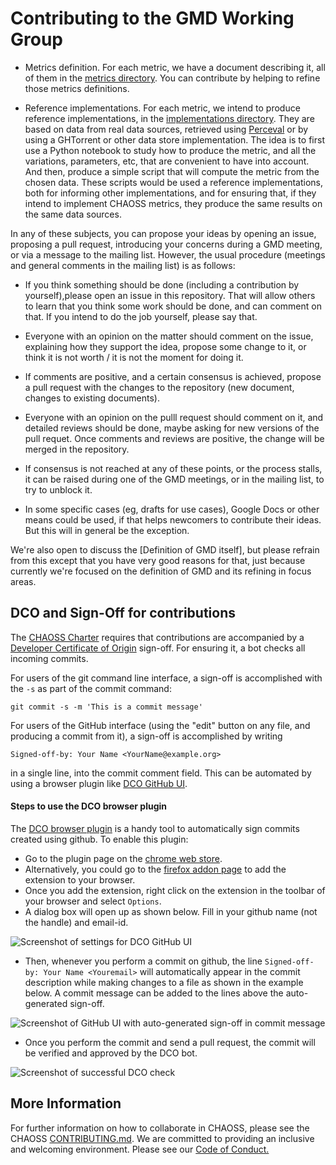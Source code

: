 # Contributing to the GMD Working Group

* Metrics definition. For each metric, we have a document describing it,
all of them in the [metrics directory](metrics).
You can contribute by helping to refine those metrics definitions.

* Reference implementations. For each metric, we intend to produce reference implementations, in the [implementations directory](implementations).
They are based on data from real data sources, retrieved using [Perceval](https://github.com/chaoss/grimirelab-perceval) or by using a GHTorrent or other data store implementation. The idea is to first use a Python notebook to study how to produce the metric, and all the variations, parameters, etc, that are convenient to have into account. And then, produce a simple script that will compute the metric from the chosen data.  These scripts would be used a reference implementations, both for informing other implementations, and for ensuring that, if they intend to implement CHAOSS metrics, they produce the same results
on the same data sources.

In any of these subjects, you can propose your ideas by opening an issue, proposing a pull request, introducing your concerns during a GMD meeting,
or via a message to the mailing list. However, the usual procedure (meetings and general comments in the mailing list) is as follows:

* If you think something should be done (including a contribution by yourself),please open an issue in this repository. That will allow others to learn that
you think some work should be done, and can comment on that. If you intend to do the job yourself, please say that.

* Everyone with an opinion on the matter should comment on the issue, explaining how they support the idea, propose some change to it,
or think it is not worth / it is not the moment for doing it.

* If comments are positive, and a certain consensus is achieved, propose a pull request with the changes to the repository
(new document, changes to existing documents).

* Everyone with an opinion on the pulll request should comment on it, and detailed reviews should be done, maybe asking for new
versions of the pull requet. Once comments and reviews are positive, the change will be merged in the repository.

* If consensus is not reached at any of these points, or the process stalls, it can be raised during one of the GMD meetings,
or in the mailing list, to try to unblock it.

* In some specific cases (eg, drafts for use cases), Google Docs or other means could be used, if that helps newcomers to contribute their ideas.
But this will in general be the exception.

We're also open to discuss the [Definition of GMD itself], but please refrain from this except that you have very good reasons for that,
just because currently we're focused on the definition of GMD and its refining in focus areas.

## DCO and Sign-Off for contributions

The [CHAOSS Charter](https://github.com/chaoss/governance/blob/master/project-charter.md) requires that contributions
are accompanied by a [Developer Certificate of Origin](http://developercertificate.org) sign-off.
For ensuring it, a bot checks all incoming commits.

For users of the git command line interface, a sign-off is accomplished with the `-s` as part of the commit command: 

```
git commit -s -m 'This is a commit message'
```

For users of the GitHub interface (using the "edit" button on any file, and producing a commit from it),
a sign-off is accomplished by writing

```
Signed-off-by: Your Name <YourName@example.org>
```

in a single line, into the commit comment field. This can be automated by using a browser plugin like
[DCO GitHub UI](https://github.com/scottrigby/dco-gh-ui).

#### Steps to use the DCO browser plugin
The  [DCO browser plugin](https://github.com/scottrigby/dco-gh-ui) is a handy tool to automatically sign commits created using github. 
To enable this plugin: 

- Go to the plugin page on the [chrome web store](https://chrome.google.com/webstore/detail/dco-github-ui/onhgmjhnaeipfgacbglaphlmllkpoijo).
- Alternatively, you could go to the [firefox addon page](https://addons.mozilla.org/en-US/firefox/addon/scott-rigby/) to add the extension to your browser.
- Once you add the extension, right click on the extension in the toolbar of your browser and select `Options`. 
- A dialog box will open up as shown below. Fill in your github name (not the handle) and email-id. 

 ![Screenshot of settings for DCO GitHub UI](https://user-images.githubusercontent.com/31214064/55411911-194c8500-5584-11e9-8b56-c8f94b6fa213.png)

- Then, whenever you perform a commit on github, the line `Signed-off-by: Your Name <Youremail>` will automatically appear in the commit description while making changes to a file as shown in the example below. A commit message can be added to the lines above the auto-generated sign-off. 

![Screenshot of GitHub UI with auto-generated sign-off in commit message](https://user-images.githubusercontent.com/31214064/55423206-127d3c80-559b-11e9-9a5e-6300105b8858.png)

- Once you perform the commit and send a pull request, the commit will be verified and approved by the DCO bot. 

 ![Screenshot of successful DCO check](https://user-images.githubusercontent.com/31214064/55415829-5f591700-558b-11e9-93ae-07b0ed432a53.png)


## More Information
For further information on how to collaborate in CHAOSS, please see the CHAOSS [CONTRIBUTING.md](https://github.com/chaoss/governance/blob/master/CONTRIBUTING.md).
We are committed to providing an inclusive and welcoming environment. Please see our [Code of Conduct.](https://github.com/chaoss/governance/blob/master/code-of-conduct.md)
